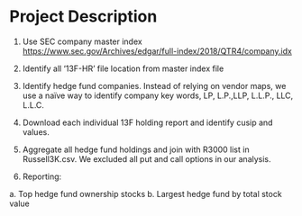 # Project Description

1. Use SEC company master index
   https://www.sec.gov/Archives/edgar/full-index/2018/QTR4/company.idx

2. Identify all ‘13F-HR’ file location from master index file

3. Identify hedge fund companies. Instead of relying on vendor maps, we use a naïve way to identify company key words, LP, L.P.,LLP, L.L.P., LLC, L.L.C.

4. Download each individual 13F holding report and identify cusip and values.

5. Aggregate all hedge fund holdings and join with R3000 list in Russell3K.csv. We excluded all put and call options in our analysis.

6. Reporting:

a. Top hedge fund ownership stocks
b. Largest hedge fund by total stock value
